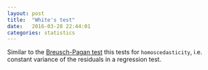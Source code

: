 ```yaml
---
layout: post
title:  "White's test"
date:   2016-03-28 22:44:01
categories: statistics
---
```


Similar to the [Breusch-Pagan test](breusch-pagan-test.html) this tests for `homoscedasticity`, i.e. constant variance of the residuals in a regression test.

